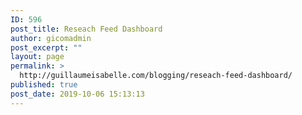 ```yaml
---
ID: 596
post_title: Reseach Feed Dashboard
author: gicomadmin
post_excerpt: ""
layout: page
permalink: >
  http://guillaumeisabelle.com/blogging/reseach-feed-dashboard/
published: true
post_date: 2019-10-06 15:13:13
---
```

<!-- wp:rss {"blockLayout":"grid","feedURL":"http://decouverte.uquebec.ca/primo_library/libweb/newRss?rssId=1961569069\u0026ver=2_1_4","displayExcerpt":true,"displayAuthor":true,"displayDate":true} /-->

<!-- wp:rss {"feedURL":"http://decouverte.uquebec.ca/primo_library/libweb/newRss?rssId=1211301072\u0026ver=2_1_4"} /-->